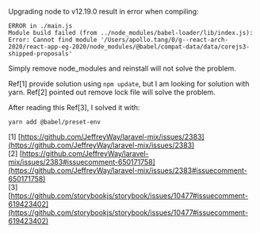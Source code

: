 Upgrading node to v12.19.0 result in error when compiling:

```
ERROR in ./main.js
Module build failed (from ../node_modules/babel-loader/lib/index.js):
Error: Cannot find module '/Users/apollo.tang/0/g--react-arch-2020/react-app-eg-2020/node_modules/@babel/compat-data/data/corejs3-shipped-proposals'
```

Simply remove node_modules and reinstall will not solve the problem.

Ref[1] provide solution using `npm update`, but I am looking for solution with yarn.
Ref[2] pointed out remove lock file will solve the problem.

After reading this Ref[3], I solved it with:

```
yarn add @babel/preset-env
```

[1] [https://github.com/JeffreyWay/laravel-mix/issues/2383](https://github.com/JeffreyWay/laravel-mix/issues/2383) <br>
[2] [https://github.com/JeffreyWay/laravel-mix/issues/2383#issuecomment-650171758](https://github.com/JeffreyWay/laravel-mix/issues/2383#issuecomment-650171758) <br>
[3] [https://github.com/storybookjs/storybook/issues/10477#issuecomment-619423402](https://github.com/storybookjs/storybook/issues/10477#issuecomment-619423402) <br>
